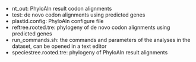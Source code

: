 - nt_out: PhyloAln result codon alignments
- test: de novo codon alignments using predicted genes
- plastid.config: PhyloAln configure file
- reftree.rooted.tre: phylogeny of de novo codon alignments using predicted genes
- run_commands.sh: the commands and parameters of the analyses in the dataset, can be opened in a text editor
- speciestree.rooted.tre: phylogeny of PhyloAln result alignments
